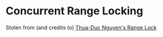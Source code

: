 # Concurrent Range Locking

Stolen from (and credits to) [Thua-Duc Nguyen's Range Lock](https://github.com/thuaduc/concurrent-range-locking)